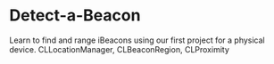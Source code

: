 # Detect-a-Beacon
Learn to find and range iBeacons using our first project for a physical device.  CLLocationManager, CLBeaconRegion, CLProximity
